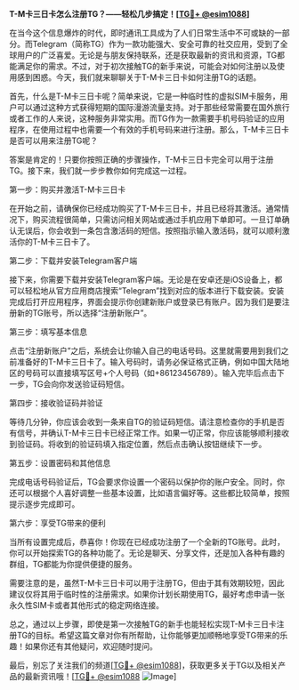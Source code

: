 **T-M卡三日卡怎么注册TG？——轻松几步搞定！[[TG💪+ @esim1088](https://t.me/s/esim1088)]**

在当今这个信息爆炸的时代，即时通讯工具成为了人们日常生活中不可或缺的一部分。而Telegram（简称TG）作为一款功能强大、安全可靠的社交应用，受到了全球用户的广泛喜爱。无论是与朋友保持联系，还是获取最新的资讯和资源，TG都能满足你的需求。不过，对于初次接触TG的新手来说，可能会对如何注册以及使用感到困惑。今天，我们就来聊聊关于T-M卡三日卡如何注册TG的话题。

首先，什么是T-M卡三日卡呢？简单来说，它是一种临时性的虚拟SIM卡服务，用户可以通过这种方式获得短期的国际漫游流量支持。对于那些经常需要在国外旅行或者工作的人来说，这种服务非常实用。而TG作为一款需要手机号码验证的应用程序，在使用过程中也需要一个有效的手机号码来进行注册。那么，T-M卡三日卡是否可以用来注册TG呢？

答案是肯定的！只要你按照正确的步骤操作，T-M卡三日卡完全可以用于注册TG。接下来，我们就一步步教你如何完成这一过程。

第一步：购买并激活T-M卡三日卡

在开始之前，请确保你已经成功购买了T-M卡三日卡，并且已经将其激活。通常情况下，购买流程很简单，只需访问相关网站或通过手机应用下单即可。一旦订单确认无误后，你会收到一条包含激活码的短信。按照指示输入激活码，就可以顺利激活你的T-M卡三日卡了。

第二步：下载并安装Telegram客户端

接下来，你需要下载并安装Telegram客户端。无论是在安卓还是iOS设备上，都可以轻松地从官方应用商店搜索“Telegram”找到对应的版本进行下载安装。安装完成后打开应用程序，界面会提示你创建新账户或登录已有账户。因为我们是要注册新的TG账号，所以选择“注册新账户”。

第三步：填写基本信息

点击“注册新账户”之后，系统会让你输入自己的电话号码。这里就需要用到我们之前准备好的T-M卡三日卡了。输入号码时，请务必保证格式正确，例如中国大陆地区的号码可以直接填写区号+个人号码（如+86123456789）。输入完毕后点击下一步，TG会向你发送验证码短信。

第四步：接收验证码并验证

等待几分钟，你应该会收到一条来自TG的验证码短信。请注意检查你的手机是否有信号，并确认T-M卡三日卡已经正常工作。如果一切正常，你应该能够顺利接收到验证码。将收到的验证码填入指定位置，然后点击确认按钮继续下一步。

第五步：设置密码和其他信息

完成电话号码验证后，TG会要求你设置一个密码以保护你的账户安全。同时，你还可以根据个人喜好调整一些基本设置，比如语言偏好等。这些都比较简单，按照提示逐步完成即可。

第六步：享受TG带来的便利

当所有设置完成后，恭喜你！你现在已经成功注册了一个全新的TG账号。此时，你可以开始探索TG的各种功能了。无论是聊天、分享文件，还是加入各种有趣的群组，TG都能为你提供便捷的服务。

需要注意的是，虽然T-M卡三日卡可以用于注册TG，但由于其有效期较短，因此建议仅将其用于临时性的注册需求。如果你计划长期使用TG，最好考虑申请一张永久性SIM卡或者其他形式的稳定网络连接。

总之，通过以上步骤，即使是第一次接触TG的新手也能轻松实现T-M卡三日卡注册TG的目标。希望这篇文章对你有所帮助，让你能够更加顺畅地享受TG带来的乐趣！如果你还有其他疑问，欢迎随时提问。

最后，别忘了关注我们的频道[[TG💪+ @esim1088](https://t.me/s/esim1088)]，获取更多关于TG以及相关产品的最新资讯哦！[[TG💪+ @esim1088](https://t.me/s/esim1088) ![Image](https://i.postimg.cc/4NQfJmqS/Snipaste-2025-05-13-00-14-12.png)]